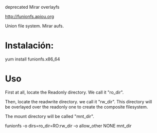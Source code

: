 deprecated
Mirar overlayfs


http://funionfs.apiou.org

Union file system.
Mirar aufs.

# Instalación:
yum install funionfs.x86_64


# Uso

First at all, locate the Readonly directory. We call it "ro_dir".

Then, locate the readwrite directory. we call it "rw_dir". This directory will be overlayed over the readonly one to create the composite filesystem.

The mount directory will be called "mnt_dir".

funionfs -o dirs=ro_dir=RO:rw_dir  -o allow_other NONE mnt_dir
